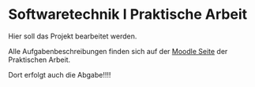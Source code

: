 # Softwaretechnik I Praktische Arbeit

Hier soll das Projekt bearbeitet werden.

Alle Aufgabenbeschreibungen finden sich auf der [Moodle Seite](https://moodle.tu-clausthal.de/course/view.php?id=836) der Praktischen Arbeit. 

Dort erfolgt auch die Abgabe!!!!

